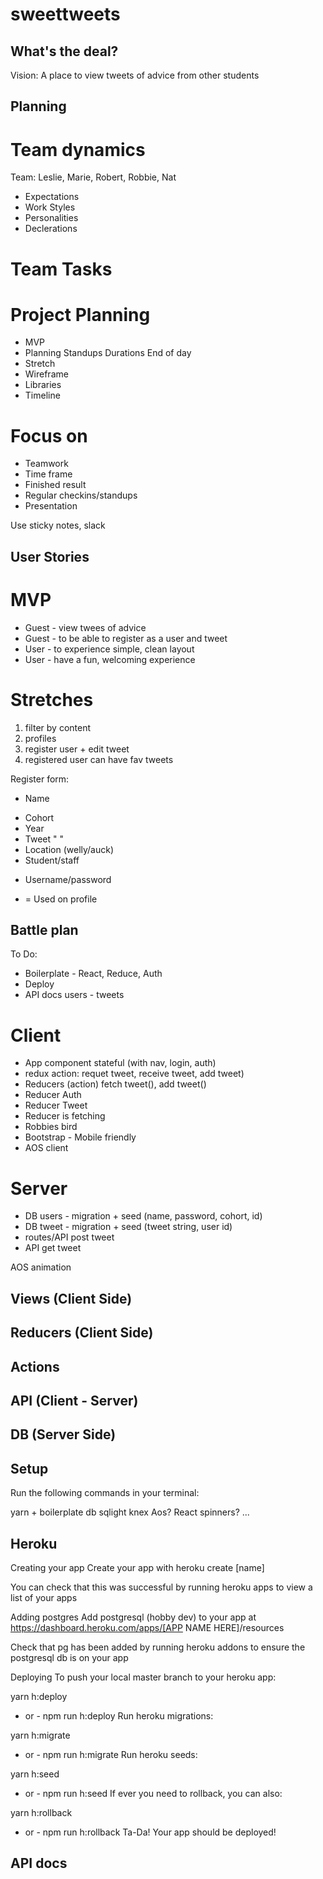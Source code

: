 # sweettweets

## What's the deal?
Vision: A place to view tweets of advice from other students

## Planning
# Team dynamics
Team: Leslie, Marie, Robert, Robbie, Nat

- Expectations
- Work Styles
- Personalities
- Declerations

# Team Tasks


# Project Planning
- MVP
- Planning
Standups
Durations
End of day
- Stretch
- Wireframe
- Libraries
- Timeline

# Focus on
- Teamwork
- Time frame
- Finished result
- Regular checkins/standups
- Presentation

Use sticky notes, slack


## User Stories
# MVP
- Guest - view twees of advice
- Guest - to be able to register as a user and tweet
- User - to experience simple, clean layout
- User - have a fun, welcoming experience

# Stretches
1. filter by content
2. profiles
3. register user + edit tweet
4. registered user can have fav tweets


Register form:
- Name
* Cohort
* Year
* Tweet " "
* Location (welly/auck)
* Student/staff
- Username/password

* = Used on profile 


## Battle plan
To Do:
- Boilerplate - React, Reduce, Auth
- Deploy
- API docs users - tweets

# Client
- App component stateful (with nav, login, auth)
- redux action: requet tweet, receive tweet, add tweet)
- Reducers (action) fetch tweet(), add tweet()
- Reducer Auth
- Reducer Tweet
- Reducer is fetching
- Robbies bird
- Bootstrap - Mobile friendly
- AOS client

# Server
- DB users - migration + seed (name, password, cohort, id)
- DB tweet - migration + seed (tweet string, user id)
- routes/API post tweet
- API get tweet


AOS animation






## Views (Client Side)

## Reducers (Client Side)

## Actions

## API (Client - Server)

## DB (Server Side)

## Setup
Run the following commands in your terminal:

yarn + boilerplate
db sqlight
knex
Aos?
React spinners?
...

## Heroku
Creating your app
Create your app with heroku create [name]

You can check that this was successful by running heroku apps to view a list of your apps

Adding postgres
Add postgresql (hobby dev) to your app at https://dashboard.heroku.com/apps/[APP NAME HERE]/resources

Check that pg has been added by running heroku addons to ensure the postgresql db is on your app

Deploying
To push your local master branch to your heroku app:

yarn h:deploy
  - or -
npm run h:deploy
Run heroku migrations:

yarn h:migrate
  - or -
npm run h:migrate
Run heroku seeds:

yarn h:seed
  - or -
npm run h:seed
If ever you need to rollback, you can also:

yarn h:rollback
  - or -
npm run h:rollback
Ta-Da!
Your app should be deployed!


## API docs